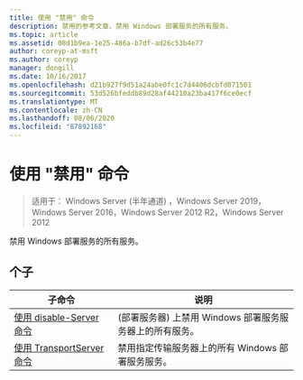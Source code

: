 ```yaml
---
title: 使用 "禁用" 命令
description: 禁用的参考文章，禁用 Windows 部署服务的所有服务。
ms.topic: article
ms.assetid: 08d1b9ea-1e25-486a-b7df-ad26c53b4e77
author: coreyp-at-msft
ms.author: coreyp
manager: dongill
ms.date: 10/16/2017
ms.openlocfilehash: d21b927f9d51a24abe0fc1c7d4406dcbfd071501
ms.sourcegitcommit: 53d526bfeddb89d28af44210a23ba417f6ce0ecf
ms.translationtype: MT
ms.contentlocale: zh-CN
ms.lasthandoff: 08/06/2020
ms.locfileid: "87892168"
---
```

# <a name="using-the-disable-command"></a>使用 "禁用" 命令

> 适用于： Windows Server (半年通道) ，Windows Server 2019，Windows Server 2016，Windows Server 2012 R2，Windows Server 2012

禁用 Windows 部署服务的所有服务。

## <a name="subcommands"></a>个子
|子命令|说明|
|-------|--------|
|[使用 disable-Server 命令](using-the-disable-server-command.md)| (部署服务器) 上禁用 Windows 部署服务服务器上的所有服务。|
|[使用 TransportServer 命令](using-the-disable-transportserver-command.md)|禁用指定传输服务器上的所有 Windows 部署服务服务。|
